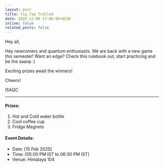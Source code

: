 ```yaml
---
layout: post
title: Tiq Taq Trolled
date: 2025-12-08 17:00:00+0530
inline: false
related_posts: false
---
```

Hey all, 

Hey newcomers and quantum enthusiasts.
We are back with a new game this semester!
Want an edge? Check this rulebook out, start practicing and be the saanp :)

Exciting prizes await the winners!

Cheers!

ISAQC

***

#### Prizes:

<ol>
    <li> Hot and Cold water bottle </li>
    <li> Cool coffee cup </li>
    <li> Fridge Magnets </li>
</ol>


#### Event Details:

<ul>
    <li> Date: [15 Feb 2025]</li>
    <li> Time: [05:00 PM IST to 06:30 PM IST] </li>
    <li> Venue: Himalaya 104 </li>
</ul>
